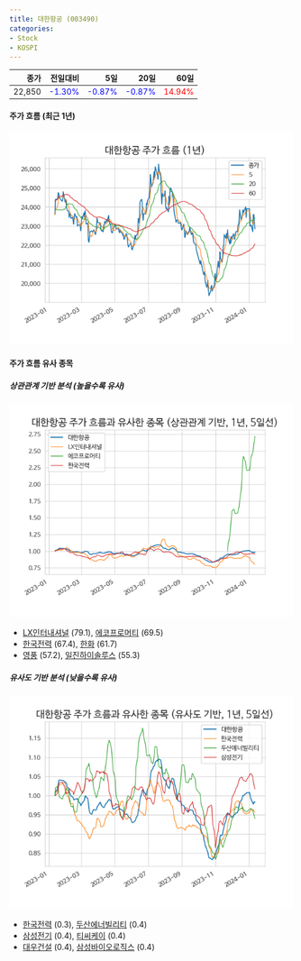 ```yaml
---
title: 대한항공 (003490)
categories:
- Stock
- KOSPI
---
```


|종가|전일대비|5일|20일|60일|
|---:|-------:|--:|---:|---:|
|22,850|<span style="color: blue">-1.30%</span>|<span style="color: blue">-0.87%</span>|<span style="color: blue">-0.87%</span>|<span style="color: red">14.94%</span>|

<!-- more -->


#### 주가 흐름 (최근 1년)
![003490](/assets/images/stock/003490.png)


#### 주가 흐름 유사 종목


##### 상관관계 기반 분석 (높을수록 유사)
![003490](/assets/images/stock/003490_corr.png)
- [LX인터내셔널](/001120/) (79.1), [에코프로머티](/450080/) (69.5)
- [한국전력](/015760/) (67.4), [한화](/000880/) (61.7)
- [영풍](/000670/) (57.2), [일진하이솔루스](/271940/) (55.3)


##### 유사도 기반 분석 (낮을수록 유사)	
![003490](/assets/images/stock/003490_sim.png)
- [한국전력](/015760/) (0.3), [두산에너빌리티](/034020/) (0.4)
- [삼성전기](/009150/) (0.4), [티씨케이](/064760/) (0.4)
- [대우건설](/047040/) (0.4), [삼성바이오로직스](/207940/) (0.4)
